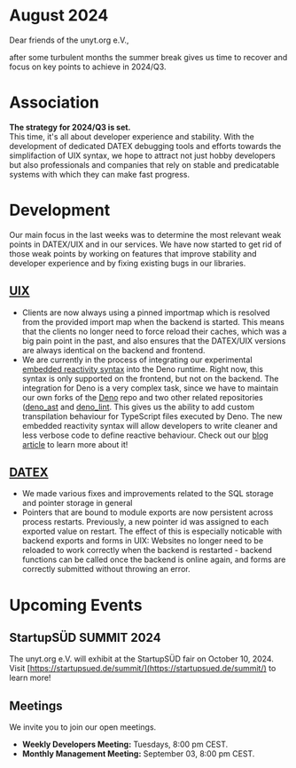# August 2024

Dear friends of the unyt.org e.V.,

after some turbulent months the summer break gives us time to recover and focus on key points to achieve in 2024/Q3.

# Association

**The strategy for 2024/Q3 is set.**  
This time, it's all about developer experience and stability. With the development
of dedicated DATEX debugging tools and efforts towards the simplifaction of UIX
syntax, we hope to attract not just hobby developers but also professionals and
companies that rely on stable and predicatable systems with which they can
make fast progress.

# Development

Our main focus in the last weeks was to determine the most relevant weak points in DATEX/UIX and
in our services. We have now started to get rid of those weak points by working on features that improve stability and developer experience
and by fixing existing bugs in our libraries.

## [UIX](https://github.com/unyt-org/uix/pulls?q=is:closed%20created:%3E=2024-07-01)
* Clients are now always using a pinned importmap which is resolved from the provided import map when the backend is started. This means that the clients no longer need to force reload their caches, which was a big pain point in the past, and also ensures that the DATEX/UIX versions are always identical on the backend and frontend.
* We are currently in the process of integrating our experimental [embedded reactivity syntax](https://unyt.blog/article/2023-12-04-introducing-experimental-embedded-jsx-reactivity-and-the-syntax) into the Deno runtime. Right now, this syntax is only supported on the frontend, but not on the backend. The integration for Deno is a very complex task, since we have to maintain our own forks of the [Deno](https://github.com/denoland/deno) repo and two other related repositories ([deno_ast](https://github.com/denoland/deno_ast/) and [deno_lint](https://github.com/denoland/deno_lint). This gives us the ability to add custom transpilation behaviour for TypeScript files executed by Deno. The new embedded reactivity syntax will allow developers to write cleaner and less verbose code to define reactive behaviour. Check out our [blog article](https://unyt.blog/article/2023-12-04-introducing-experimental-embedded-jsx-reactivity-and-the-syntax) to learn more about it!

## [DATEX](https://github.com/unyt-org/datex-core-js-legacy/pulls?q=is:closed%20created:%3E=2024-07-01)
* We made various fixes and improvements related to the SQL storage and pointer storage in general
* Pointers that are bound to module exports are now persistent across process restarts. Previously, a new pointer id was assigned to each exported value on restart. The effect of this is especially noticable with backend exports and forms in UIX: Websites no longer need to be reloaded to work correctly when the backend is restarted - backend functions can be called once the backend is online again, and forms are correctly submitted without throwing an error.

# Upcoming Events 

## StartupSÜD SUMMIT 2024
The unyt.org e.V. will exhibit at the StartupSÜD fair on October 10, 2024.
Visit [https://startupsued.de/summit/](https://startupsued.de/summit/) to learn more!

## Meetings

We invite you to join our open meetings.

* **Weekly Developers Meeting:** Tuesdays, 8:00 pm CEST.
* **Monthly Management Meeting:** September 03, 8:00 pm CEST.
